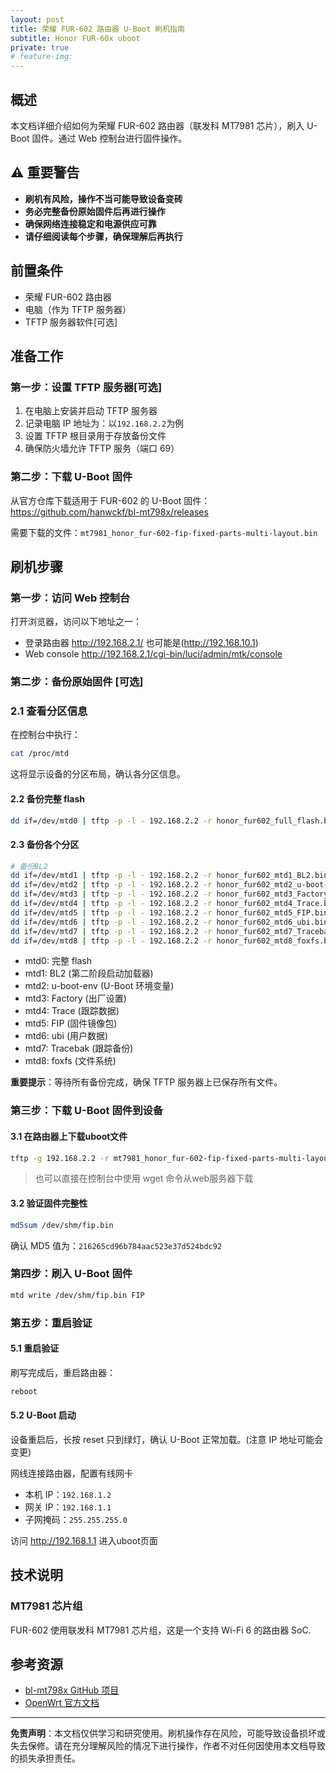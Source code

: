 ```yaml
---
layout: post
title: 荣耀 FUR-602 路由器 U-Boot 刷机指南
subtitle: Honor FUR-60x uboot
private: true
# feature-img: 
---
```


## 概述

本文档详细介绍如何为荣耀 FUR-602 路由器（联发科 MT7981 芯片），刷入 U-Boot 固件。通过 Web 控制台进行固件操作。

## ⚠️ 重要警告

-   **刷机有风险，操作不当可能导致设备变砖**
-   **务必完整备份原始固件后再进行操作**
-   **确保网络连接稳定和电源供应可靠**
-   **请仔细阅读每个步骤，确保理解后再执行**

## 前置条件

-   荣耀 FUR-602 路由器
-   电脑（作为 TFTP 服务器）
-   TFTP 服务器软件[可选]

## 准备工作

### 第一步：设置 TFTP 服务器[可选]

1. 在电脑上安装并启动 TFTP 服务器
2. 记录电脑 IP 地址为：以`192.168.2.2`为例
3. 设置 TFTP 根目录用于存放备份文件
4. 确保防火墙允许 TFTP 服务（端口 69）

### 第二步：下载 U-Boot 固件

从官方仓库下载适用于 FUR-602 的 U-Boot 固件：<https://github.com/hanwckf/bl-mt798x/releases>

需要下载的文件：`mt7981_honor_fur-602-fip-fixed-parts-multi-layout.bin`

## 刷机步骤

### 第一步：访问 Web 控制台

打开浏览器，访问以下地址之一：

- 登录路由器 http://192.168.2.1/ 也可能是(http://192.168.10.1)
- Web console http://192.168.2.1/cgi-bin/luci/admin/mtk/console
<!-- -   Telnet 开关(可选) http://192.168.2.1/cgi-bin/luci/api/system/cus_telnet -->

### 第二步：备份原始固件 [可选]

### 2.1 查看分区信息

在控制台中执行：

```bash
cat /proc/mtd
```

这将显示设备的分区布局，确认各分区信息。

#### 2.2 备份完整 flash

```bash
dd if=/dev/mtd0 | tftp -p -l - 192.168.2.2 -r honor_fur602_full_flash.bin
```

#### 2.3 备份各个分区

```bash
# 备份BL2
dd if=/dev/mtd1 | tftp -p -l - 192.168.2.2 -r honor_fur602_mtd1_BL2.bin
dd if=/dev/mtd2 | tftp -p -l - 192.168.2.2 -r honor_fur602_mtd2_u-boot-env.bin
dd if=/dev/mtd3 | tftp -p -l - 192.168.2.2 -r honor_fur602_mtd3_Factory.bin
dd if=/dev/mtd4 | tftp -p -l - 192.168.2.2 -r honor_fur602_mtd4_Trace.bin
dd if=/dev/mtd5 | tftp -p -l - 192.168.2.2 -r honor_fur602_mtd5_FIP.bin
dd if=/dev/mtd6 | tftp -p -l - 192.168.2.2 -r honor_fur602_mtd6_ubi.bin
dd if=/dev/mtd7 | tftp -p -l - 192.168.2.2 -r honor_fur602_mtd7_Tracebak.bin
dd if=/dev/mtd8 | tftp -p -l - 192.168.2.2 -r honor_fur602_mtd8_foxfs.bin
```

-   mtd0: 完整 flash
-   mtd1: BL2 (第二阶段启动加载器)
-   mtd2: u-boot-env (U-Boot 环境变量)
-   mtd3: Factory (出厂设置)
-   mtd4: Trace (跟踪数据)
-   mtd5: FIP (固件镜像包)
-   mtd6: ubi (用户数据)
-   mtd7: Tracebak (跟踪备份)
-   mtd8: foxfs (文件系统)

**重要提示**：等待所有备份完成，确保 TFTP 服务器上已保存所有文件。

### 第三步：下载 U-Boot 固件到设备

#### 3.1 在路由器上下载uboot文件

```bash
tftp -g 192.168.2.2 -r mt7981_honor_fur-602-fip-fixed-parts-multi-layout.bin -l /dev/shm/fip.bin
```

> 也可以直接在控制台中使用 wget 命令从web服务器下载

#### 3.2 验证固件完整性

```bash
md5sum /dev/shm/fip.bin
```

确认 MD5 值为：`216265cd96b784aac523e37d524bdc92`

### 第四步：刷入 U-Boot 固件

```bash
mtd write /dev/shm/fip.bin FIP
```

### 第五步：重启验证

#### 5.1 重启验证
刷写完成后，重启路由器：

```bash
reboot
```

#### 5.2 U-Boot 启动

设备重启后，长按 reset 只到绿灯，确认 U-Boot 正常加载。(注意 IP 地址可能会变更)

网线连接路由器，配置有线网卡

- 本机 IP：`192.168.1.2`
- 网关 IP：`192.168.1.1`
- 子网掩码：`255.255.255.0`

访问 http://192.168.1.1 进入uboot页面

<!-- ### 温度监控

设备正常运行后，可以通过以下命令监控温度：

```bash
cat /sys/class/thermal/*/temp
```

-   正常待机温度：约 57.4℃
-   负载时温度：约 65℃

## 网络配置变更

刷入 U-Boot 后，设备的默认网络配置可能发生变化：

-   新的默认 IP 可能为：`192.168.1.1`
-   需要相应调整电脑网络配置以访问设备 -->

## 技术说明

### MT7981 芯片组

FUR-602 使用联发科 MT7981 芯片组，这是一个支持 Wi-Fi 6 的路由器 SoC.

## 参考资源

-   [bl-mt798x GitHub 项目](https://github.com/hanwckf/bl-mt798x)
-   [OpenWrt 官方文档](https://openwrt.org/)

---

**免责声明**：本文档仅供学习和研究使用。刷机操作存在风险，可能导致设备损坏或失去保修。请在充分理解风险的情况下进行操作，作者不对任何因使用本文档导致的损失承担责任。
